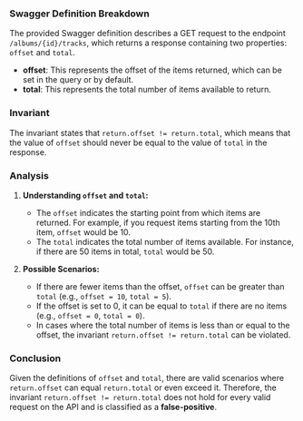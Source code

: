 ### Swagger Definition Breakdown
The provided Swagger definition describes a GET request to the endpoint `/albums/{id}/tracks`, which returns a response containing two properties: `offset` and `total`. 

- **offset**: This represents the offset of the items returned, which can be set in the query or by default.
- **total**: This represents the total number of items available to return.

### Invariant
The invariant states that `return.offset != return.total`, which means that the value of `offset` should never be equal to the value of `total` in the response.

### Analysis
1. **Understanding `offset` and `total`:** 
   - The `offset` indicates the starting point from which items are returned. For example, if you request items starting from the 10th item, `offset` would be 10.
   - The `total` indicates the total number of items available. For instance, if there are 50 items in total, `total` would be 50.

2. **Possible Scenarios:** 
   - If there are fewer items than the offset, `offset` can be greater than `total` (e.g., `offset = 10`, `total = 5`).
   - If the offset is set to 0, it can be equal to `total` if there are no items (e.g., `offset = 0`, `total = 0`).
   - In cases where the total number of items is less than or equal to the offset, the invariant `return.offset != return.total` can be violated.

### Conclusion
Given the definitions of `offset` and `total`, there are valid scenarios where `return.offset` can equal `return.total` or even exceed it. Therefore, the invariant `return.offset != return.total` does not hold for every valid request on the API and is classified as a **false-positive**.
